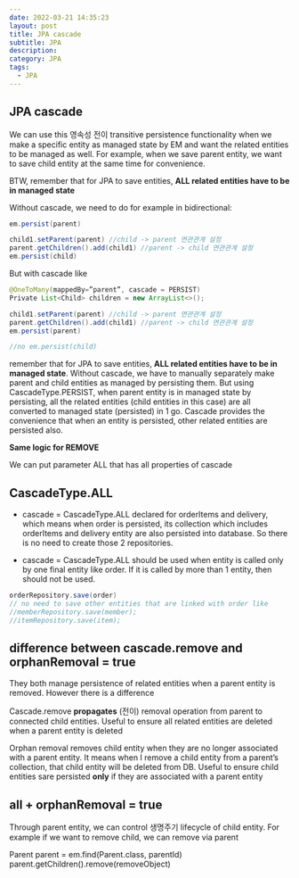 ```yaml
---
date: 2022-03-21 14:35:23
layout: post
title: JPA cascade
subtitle: JPA
description: 
category: JPA
tags:
  - JPA
---
```


## JPA cascade
We can use this 영속성 전이 transitive persistence functionality when we 
make a specific entity as managed state by EM and want the related 
entities to be managed as well. For example, when we save parent entity, 
we want to save child entity at the same time for convenience.

BTW, remember that for JPA to save entities, **ALL related entities 
have to be in managed state**

Without cascade, we need to do for example in bidirectional:

```java
em.persist(parent)

child1.setParent(parent) //child -> parent 연관관계 설정
parent.getChildren().add(child1) //parent -> child 연관관계 설정
em.persist(child)
```

But with cascade like
```java
@OneToMany(mappedBy=”parent”, cascade = PERSIST)
Private List<Child> children = new ArrayList<>();

child1.setParent(parent) //child -> parent 연관관계 설정
parent.getChildren().add(child1) //parent -> child 연관관계 설정
em.persist(parent)

//no em.persist(child)
```

remember that for JPA to save entities, **ALL related entities have to be 
in managed state**. Without cascade, we have to manually separately make 
parent and child entities as managed by persisting them. But using 
CascadeType.PERSIST, when parent entity is in managed state by 
persisting, all the related entities (child entities in this case) are 
all converted to managed state (persisted) in 1 go. Cascade provides the 
convenience that when an entity is persisted, other related entities are 
persisted also.

**Same logic for REMOVE**

We can put parameter ALL that has all properties of cascade

## CascadeType.ALL
 * cascade = CascadeType.ALL declared for orderItems and delivery, which means when order is persisted, its collection which includes orderItems and delivery entity are also persisted into database. So there is no need to create those 2 repositories.

 * cascade = CascadeType.ALL should be used when entity is called only by one final entity like order. If it is called by more than 1 entity, then should not be used.

```java
orderRepository.save(order)
// no need to save other entities that are linked with order like
//memberRepository.save(member);
//itemRepository.save(item);

```

## difference between cascade.remove and orphanRemoval = true

They both manage persistence of related entities when a parent entity is 
removed. However there is a difference

Cascade.remove **propagates** (전이) removal operation from parent to 
connected child entities. Useful to ensure all related entities are 
deleted when a parent entity is deleted

Orphan removal removes child entity when they are no longer associated 
with a parent entity. It means when I remove a child entity from a 
parent’s collection, that child entity will be deleted from DB. Useful 
to ensure child entities sare persisted **only** if they are associated 
with a parent entity


## all + orphanRemoval = true
Through parent entity, we can control 생명주기 lifecycle of child entity. For example if we want to remove child, we can remove via parent

Parent parent = em.find(Parent.class, parentId)
parent.getChildren().remove(removeObject)
